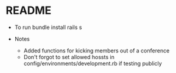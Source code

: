 # README

* To run
bundle install
rails s

* Notes
  - Added functions for kicking members out of a conference
  - Don't forgot to set allowed hossts in config/environments/development.rb if testing publicly